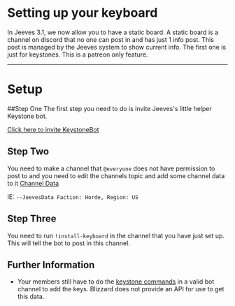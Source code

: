 # Setting up your keyboard

In Jeeves 3.1, we now allow you to have a static board.  A static board is a channel on discord that no one can post in and has just 1 info post.  This post is managed by the Jeeves system to show current info. The first one is just for keystones.  This is a patreon only feature.

***

# Setup
##Step One
The first step you need to do is invite Jeeves's little helper Keystone bot.

[Click here to invite KeystoneBot](https://discordapp.com/oauth2/authorize?client_id=393186410548690953&scope=bot&permissions=2080374975)

## Step Two

You need to make a channel that ``@everyone`` does not have permission to post to and you need to edit the channels topic and add some channel data to it [Channel Data](Channel-Data.md)

IE: ``--JeevesData Faction: Horde, Region: US``

## Step Three

You need to run ``!install-keyboard`` in the channel that you have just set up.  This will tell the bot to post in this channel.

## Further Information
* Your members still have to do the [keystone commands](../commands/warcraft/keystone.md) in a valid bot channel to add the keys. Blizzard does not provide an API for use to get this data.

